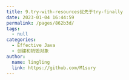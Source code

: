 ```yaml
---
title: 9.try-with-resources优先于try-finally
date: 2023-01-04 16:44:59
permalink: /pages/862b3d/
tags: 
  - null
categories: 
  - Effective Java
  - 创建和销毁对象
author: 
  name: lingling
  link: https://github.com/M1sury
---
```

